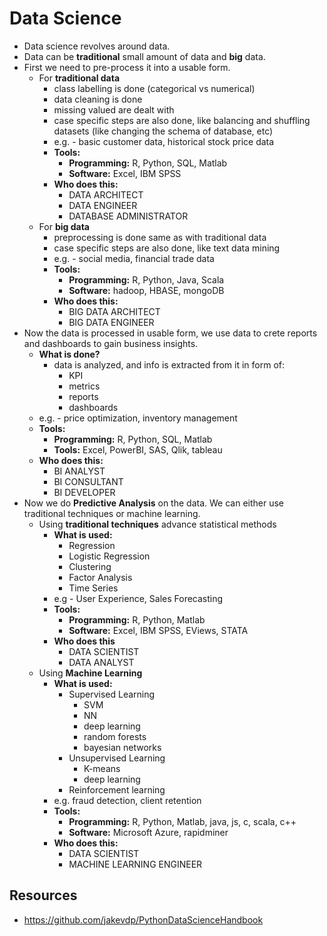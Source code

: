 # Data Science

- Data science revolves around data.
- Data can be **traditional** small amount of data and **big** data.
- First we need to pre-process it into a usable form.
    - For **traditional data**
        - class labelling is done (categorical vs numerical)
        - data cleaning is done
        - missing valued are dealt with
        - case specific steps are also done, like balancing and
      shuffling datasets (like changing the schema of database, etc)
        - e.g. - basic customer data, historical stock price data
        - **Tools:**
            - **Programming:** R, Python, SQL, Matlab
            - **Software:** Excel, IBM SPSS
        - **Who does this:**
            - DATA ARCHITECT
            - DATA ENGINEER
            - DATABASE ADMINISTRATOR
    - For **big data**
        - preprocessing is done same as with traditional data
        - case specific steps are also done, like text data mining
        - e.g. - social media, financial trade data
        - **Tools:**
            - **Programming:** R, Python, Java, Scala
            - **Software:** hadoop, HBASE, mongoDB
        - **Who does this:**
            - BIG DATA ARCHITECT
            - BIG DATA ENGINEER
- Now the data is processed in usable form, we use data to crete reports
  and dashboards to gain business insights.
    - **What is done?**
        - data is analyzed, and info is extracted from it in form of:
            - KPI
            - metrics
            - reports
            - dashboards
    - e.g. - price optimization, inventory management
    - **Tools:**
        - **Programming:** R, Python, SQL, Matlab
        - **Tools:** Excel, PowerBI, SAS, Qlik, tableau
    - **Who does this:**
        - BI ANALYST
        - BI CONSULTANT
        - BI DEVELOPER
- Now we do **Predictive Analysis** on the data. We can either use traditional
  techniques or machine learning.
    - Using **traditional techniques** advance statistical methods
        - **What is used:**
            - Regression
            - Logistic Regression
            - Clustering
            - Factor Analysis
            - Time Series
        - e.g - User Experience, Sales Forecasting
        - **Tools:**
            - **Programming:** R, Python, Matlab
            - **Software:** Excel, IBM SPSS, EViews, STATA
        - **Who does this**
            - DATA SCIENTIST
            - DATA ANALYST
    - Using **Machine Learning**
        - **What is used:**
            - Supervised Learning
                - SVM
                - NN
                - deep learning
                - random forests
                - bayesian networks
            - Unsupervised Learning
                - K-means
                - deep learning
            - Reinforcement learning
        - e.g. fraud detection, client retention
        - **Tools:**
            - **Programming:** R, Python, Matlab, java, js, c, scala, c++
            - **Software:** Microsoft Azure, rapidminer
        - **Who does this:**
            - DATA SCIENTIST
            - MACHINE LEARNING ENGINEER

## Resources

- <https://github.com/jakevdp/PythonDataScienceHandbook>
